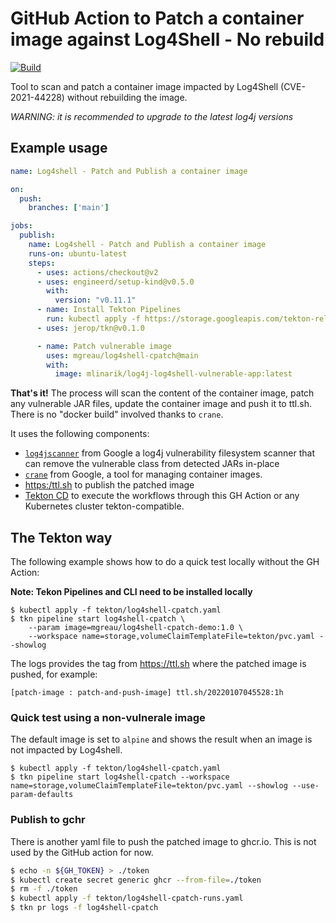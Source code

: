 # GitHub Action to Patch a container image against Log4Shell - No rebuild

[![Build](https://github.com/mgreau/log4shell-cpatch/actions/workflows/test-action.yaml/badge.svg)](https://github.com/mgreau/log4shell-cpatch/actions/workflows/test-action.yaml)

Tool to scan and patch a container image impacted by Log4Shell (CVE-2021-44228) without rebuilding the image.

_WARNING: it is recommended to upgrade to the latest log4j versions_

## Example usage

```yaml
name: Log4shell - Patch and Publish a container image

on:
  push:
    branches: ['main']

jobs:
  publish:
    name: Log4shell - Patch and Publish a container image
    runs-on: ubuntu-latest
    steps:
      - uses: actions/checkout@v2
      - uses: engineerd/setup-kind@v0.5.0
        with:
          version: "v0.11.1"
      - name: Install Tekton Pipelines
        run: kubectl apply -f https://storage.googleapis.com/tekton-releases/pipeline/previous/v0.24.1/release.yaml
      - uses: jerop/tkn@v0.1.0

      - name: Patch vulnerable image
        uses: mgreau/log4shell-cpatch@main
        with:
          image: mlinarik/log4j-log4shell-vulnerable-app:latest

```

**That's it!** The process will scan the content of the container image, patch any vulnerable JAR files, update the container image and push it to ttl.sh. There is no "docker build" involved thanks to `crane`.


It uses the following components:

- [`log4jscanner`](https://github.com/google/log4jscanner) from Google a log4j vulnerability filesystem scanner that can remove the vulnerable class from detected JARs in-place
- [`crane`](https://github.com/google/go-containerregistry/blob/main/cmd/crane/README.md) from Google, a tool for managing container images.
- [https:/ttl.sh]([https:/ttl.sh) to publish the patched image
- [Tekton CD](https://tekton.dev/) to execute the workflows through this GH Action or any Kubernetes cluster tekton-compatible. 
## The Tekton way

The following example shows how to do a quick test locally without the GH Action:

**Note: Tekon Pipelines and CLI need to be installed locally**
```
$ kubectl apply -f tekton/log4shell-cpatch.yaml
$ tkn pipeline start log4shell-cpatch \
	--param image=mgreau/log4shell-cpatch-demo:1.0 \
	--workspace name=storage,volumeClaimTemplateFile=tekton/pvc.yaml --showlog
```
The logs provides the tag from https://ttl.sh where the patched image is pushed, for example:
```
[patch-image : patch-and-push-image] ttl.sh/20220107045528:1h
```

### Quick test using a non-vulnerale image

The default image is set to `alpine` and shows the result when an image is not impacted by Log4shell.
```
$ kubectl apply -f tekton/log4shell-cpatch.yaml
$ tkn pipeline start log4shell-cpatch --workspace name=storage,volumeClaimTemplateFile=tekton/pvc.yaml --showlog --use-param-defaults
```

### Publish to gchr

There is another yaml file to push the patched image to ghcr.io. This is not used by the GitHub action for now.

```bash
$ echo -n ${GH_TOKEN} > ./token
$ kubectl create secret generic ghcr --from-file=./token
$ rm -f ./token
$ kubectl apply -f tekton/log4shell-cpatch-runs.yaml
$ tkn pr logs -f log4shell-cpatch
```